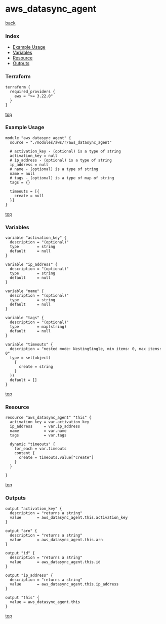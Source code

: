 # aws_datasync_agent
[back](../aws.md)
### Index
- [Example Usage](#example-usage)
- [Variables](#variables)
- [Resource](#resource)
- [Outputs](#outputs)
### Terraform
```hcl
terraform {
  required_providers {
    aws = ">= 3.22.0"
  }
}
```
[top](#index)
### Example Usage
```hcl
module "aws_datasync_agent" {
  source = "./modules/aws/r/aws_datasync_agent"

  # activation_key - (optional) is a type of string
  activation_key = null
  # ip_address - (optional) is a type of string
  ip_address = null
  # name - (optional) is a type of string
  name = null
  # tags - (optional) is a type of map of string
  tags = {}

  timeouts = [{
    create = null
  }]
}
```
[top](#index)
### Variables
```hcl
variable "activation_key" {
  description = "(optional)"
  type        = string
  default     = null
}

variable "ip_address" {
  description = "(optional)"
  type        = string
  default     = null
}

variable "name" {
  description = "(optional)"
  type        = string
  default     = null
}

variable "tags" {
  description = "(optional)"
  type        = map(string)
  default     = null
}

variable "timeouts" {
  description = "nested mode: NestingSingle, min items: 0, max items: 0"
  type = set(object(
    {
      create = string
    }
  ))
  default = []
}
```
[top](#index)

### Resource
```hcl
resource "aws_datasync_agent" "this" {
  activation_key = var.activation_key
  ip_address     = var.ip_address
  name           = var.name
  tags           = var.tags

  dynamic "timeouts" {
    for_each = var.timeouts
    content {
      create = timeouts.value["create"]
    }
  }

}
```
[top](#index)
### Outputs
```hcl
output "activation_key" {
  description = "returns a string"
  value       = aws_datasync_agent.this.activation_key
}

output "arn" {
  description = "returns a string"
  value       = aws_datasync_agent.this.arn
}

output "id" {
  description = "returns a string"
  value       = aws_datasync_agent.this.id
}

output "ip_address" {
  description = "returns a string"
  value       = aws_datasync_agent.this.ip_address
}

output "this" {
  value = aws_datasync_agent.this
}
```
[top](#index)
